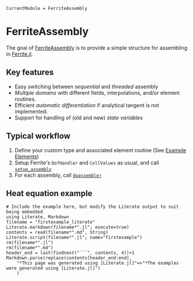 ```@meta
CurrentModule = FerriteAssembly
```

# FerriteAssembly
The goal of [FerriteAssembly](https://github.com/KnutAM/FerriteAssembly.jl) 
is to provide a simple structure for assembling in 
[Ferrite.jl](https://github.com/Ferrite-FEM/Ferrite.jl/).

## Key features
* Easy switching between *sequential* and *threaded* assembly
* *Multiple domains* with different fields, interpolations, and/or element routines.
* Efficient *automatic differentiation* if analytical tangent is not implemented. 
* Support for handling of (old and new) *state variables*

## Typical workflow
1. Define your custom type and associated element routine (See [Example Elements](@ref))
2. Setup Ferrite's `DofHandler` and `CellValues` as usual, and call [`setup_assembly`](@ref)
3. For each assembly, call [`doassemble!`](@ref)

## Heat equation example
```@eval
# Include the example here, but modify the Literate output to suit being embedded
using Literate, Markdown
filename = "firstexample_literate"
Literate.markdown(filename*".jl"; execute=true)
contents = read(filename*".md", String)
Literate.script(filename*".jl"; name="firstexample")
rm(filename*".jl")
rm(filename*".md")
header_end = last(findnext("```", contents, 4))+1
Markdown.parse(replace(contents[header_end:end], 
    "*This page was generated using [Literate.jl]"=>"*The examples were generated using [Literate.jl]")
    )
```
